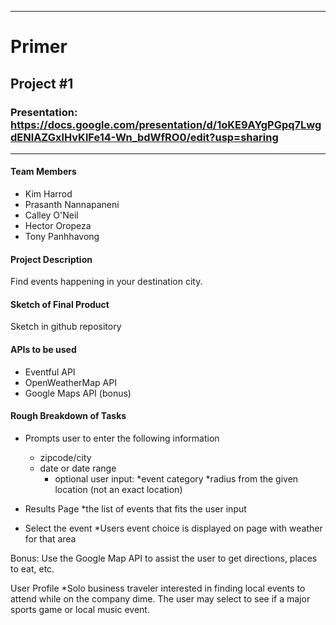 -----------------------------------------
# Primer

## Project #1
### Presentation: https://docs.google.com/presentation/d/1oKE9AYgPGpq7LwgdENlAZGxlHvKlFe14-Wn_bdWfRO0/edit?usp=sharing

-----------------------------------------

#### Team Members

* Kim Harrod
* Prasanth Nannapaneni
* Calley O'Neil
* Hector Oropeza
* Tony Panhhavong


#### Project Description
Find events happening in your destination city. 


#### Sketch of Final Product

Sketch in github repository


#### APIs to be used

* Eventful API
* OpenWeatherMap API
* Google Maps API (bonus) 


#### Rough Breakdown of Tasks

* Prompts user to enter the following information
	* zipcode/city
	* date or date range
		* optional user input: 
			*event category
			*radius from the given location (not an exact location)
	
* Results Page
	*the list of events that fits the user input
	
* Select the event
	*Users event choice is displayed on page with weather for that area

Bonus: Use the Google Map API to assist the user to get directions, places to eat, etc.

User Profile
*Solo business traveler interested in finding local events to attend while on the company dime. The user may select to see if a major sports game or local music event.


